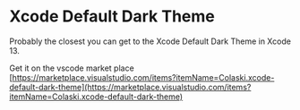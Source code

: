 # Xcode Default Dark Theme

Probably the closest you can get to the Xcode Default Dark Theme in Xcode 13.

Get it on the vscode market place [https://marketplace.visualstudio.com/items?itemName=Colaski.xcode-default-dark-theme](https://marketplace.visualstudio.com/items?itemName=Colaski.xcode-default-dark-theme)